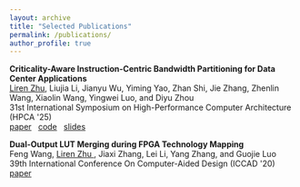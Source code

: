 ```yaml
---
layout: archive
title: "Selected Publications"
permalink: /publications/
author_profile: true
---
```

<!---
\* denotes equal contribution
-->

**Criticality-Aware Instruction-Centric Bandwidth Partitioning for Data Center Applications** \
<ins>Liren Zhu</ins>, Liujia Li, Jianyu Wu, Yiming Yao, Zhan Shi, Jie Zhang, Zhenlin Wang, Xiaolin Wang, Yingwei Luo, and Diyu Zhou \
31st International Symposium on High-Performance Computer Architecture (HPCA '25) \
<i class="fas fa-file-pdf" aria-hidden="true"></i> [paper](/files/pivot-hpca25.pdf)
&nbsp; <i class="fab fa-github"></i> [code](https://github.com/TELOS-syslab/Pivot) 
&nbsp; <i class="fas fa-file-powerpoint"></i> [slides](/files/pivot-HPCA.pptx)


**Dual-Output LUT Merging during FPGA Technology Mapping** \
Feng Wang, <ins> Liren Zhu </ins>, Jiaxi Zhang, Lei Li, Yang Zhang, and Guojie Luo \
39th International Conference On Computer-Aided Design (ICCAD '20) \
<i class="fas fa-file-pdf" aria-hidden="true"></i> [paper](/files/iccad-20.pdf)



